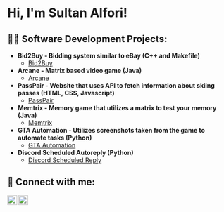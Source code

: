 <h1>Hi, I'm Sultan Alfori! <br/>

<h2>👨‍💻 Software Development Projects:</h2>

- <b>Bid2Buy - Bidding system similar to eBay (C++ and Makefile)</b>
  - [Bid2Buy](https://github.com/Alfori/BidToBuy)
- <b>Arcane - Matrix based video game (Java)</b>
  - [Arcane](https://github.com/Alfori/Arcane)
- <b>PassPair - Website that uses API to fetch information about skiing passes (HTML, CSS, Javascript)</b>
  - [PassPair](https://github.com/Alfori/PassPair)
- <b>Memtrix - Memory game that utilizes a matrix to test your memory (Java)</b>
  - [Memtrix](https://github.com/Alfori/Memtrix)
- <b>GTA Automation - Utilizes screenshots taken from the game to automate tasks (Python)</b>
  - [GTA Automation](https://github.com/Alfori/GTAAutomation)
- <b>Discord Scheduled Autoreply (Python)</b>
  - [Discord Scheduled Reply](https://github.com/Alfori/DiscordAIAutoreply)

<h2> 🤳 Connect with me:</h2>

<!-- [<img align="left" alt="JoshMadakor | YouTube" width="22px" src="https://cdn.jsdelivr.net/npm/simple-icons@v3/icons/youtube.svg" />][youtube]
[<img align="left" alt="JoshMadakor | Twitter" width="22px" src="https://cdn.jsdelivr.net/npm/simple-icons@v3/icons/twitter.svg" />][twitter] -->
[<img align="left" alt="JoshMadakor | LinkedIn" width="22px" src="https://cdn.jsdelivr.net/npm/simple-icons@v3/icons/linkedin.svg" />][linkedin]
[<img align="left" alt="JoshMadakor | Instagram" width="22px" src="https://cdn.jsdelivr.net/npm/simple-icons@v3/icons/instagram.svg" />][instagram]

<!-- [twitter]: https://twitter.com/joshmadakor
[youtube]: https://www.youtube.com/c/joshmadakor -->
[instagram]: https://www.instagram.com/sultanalfori/
[linkedin]: https://www.linkedin.com/in/sultan-alfori-522037312/
